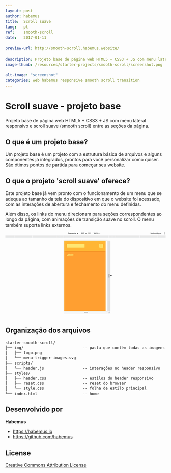 ```yaml
---
layout: post
author: habemus
title:  Scroll suave
lang:   pt
ref:    smooth-scroll
date:   2017-01-11

preview-url: http://smooth-scroll.habemus.website/

description: Projeto base de página web HTML5 + CSS3 + JS com menu lateral responsivo e scroll suave (smooth scroll) entre as seções da página.
image-thumb: /resources/starter-projects/smooth-scroll/screenshot.png

alt-image: "screenshot"
categories: web habemus responsive smooth scroll transition
---
```

# Scroll suave - projeto base

Projeto base de página web HTML5 + CSS3 + JS com menu lateral responsivo e scroll suave (smooth scroll) entre as seções da página.


## O que é um projeto base?

Um projeto base é um projeto com a estrutura básica de arquivos e alguns componentes já integrados, prontos para você personalizar como quiser. São ótimos pontos de partida para começar seu website.

## O que o projeto 'scroll suave' oferece?

Este projeto base já vem pronto com o funcionamento de um menu que se adequa ao tamanho da tela do dispositivo em que o website foi acessado, com as interações de abertura e fechamento do menu definidas.

Além disso, os links do menu direcionam para seções correspondentes ao longo da página, com  animações de transição suave no scroll. O menu também suporta links externos.

![preview](https://github.com/habemus/starter-smooth-scroll/raw/master/preview.gif "Preview")

## Organização dos arquivos

```
starter-smooth-scroll/
├── img/                          -- pasta que contém todas as imagens
│   ├── logo.png
│   └── menu-trigger-images.svg
├── scripts/
│   └── header.js                 -- interações no header responsivo
├── styles/
│   ├── header.css                -- estilos do header responsivo
│   ├── reset.css                 -- reset do browser
│   └── style.css                 -- folha de estilo principal
└── index.html                    -- home
```

## Desenvolvido por

**Habemus**

- <https://habemus.io>
- <https://github.com/habemus>

## License

[Creative Commons Attribution License](http://creativecommons.org/licenses/by/2.0/)
